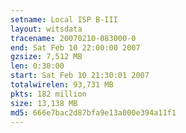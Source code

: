 ```yaml
---
setname: Local ISP B-III
layout: witsdata
tracename: 20070210-083000-0
end: Sat Feb 10 22:00:00 2007
gzsize: 7,512 MB
len: 0:30:00
start: Sat Feb 10 21:30:01 2007
totalwirelen: 93,731 MB
pkts: 182 million
size: 13,138 MB
md5: 666e7bac2d87bfa9e13a000e394a11f1
---
```

